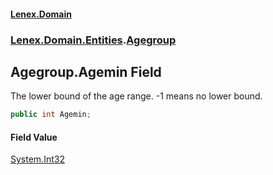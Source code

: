 #### [Lenex.Domain](index.md 'index')
### [Lenex.Domain.Entities](Lenex.Domain.Entities.md 'Lenex.Domain.Entities').[Agegroup](Lenex.Domain.Entities.Agegroup.md 'Lenex.Domain.Entities.Agegroup')

## Agegroup.Agemin Field

The lower bound of the age range. -1 means no lower bound.

```csharp
public int Agemin;
```

#### Field Value
[System.Int32](https://docs.microsoft.com/en-us/dotnet/api/System.Int32 'System.Int32')